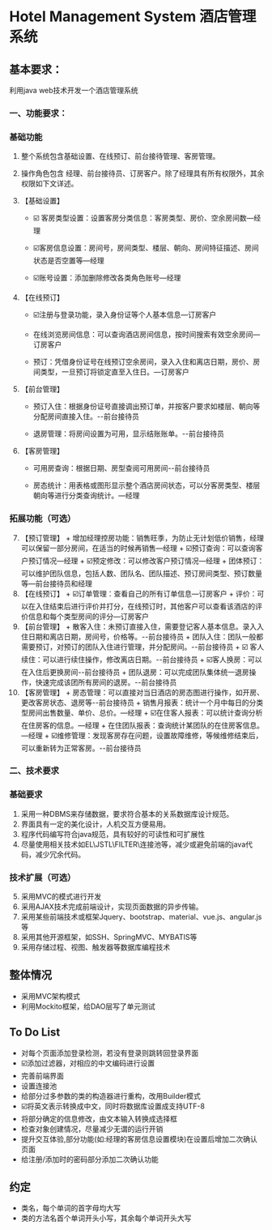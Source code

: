 # Hotel Management System 酒店管理系统

## 基本要求：

利用java web技术开发一个酒店管理系统
### 一、功能要求：
### 基础功能
 1. 整个系统包含基础设置、在线预订、前台接待管理、客房管理。
 2. 操作角色包含 经理、前台接待员、订房客户。除了经理具有所有权限外，其余权限如下文详述。
 3. 【基础设置】

	+  :ballot_box_with_check: 客房类型设置：设置客房分类信息：客房类型、房价、空余房间数—经理

	+  :ballot_box_with_check:客房信息设置：房间号，房间类型、楼层、朝向、房间特征描述、房间状态是否空置等—经理

	+  :ballot_box_with_check:账号设置：添加删除修改各类角色账号—经理
 4. 【在线预订】
	+  :ballot_box_with_check:注册与登录功能，录入身份证等个人基本信息—订房客户

	+  在线浏览房间信息：可以查询酒店房间信息，按时间搜索有效空余房间—订房客户

	+  预订：凭借身份证号在线预订空余房间，录入入住和离店日期，房价、房间类型，一旦预订将锁定直至入住日。—订房客户

 5. 【前台管理】

	+  预订入住：根据身份证号直接调出预订单，并按客户要求如楼层、朝向等分配房间直接入住。--前台接待员

	+  退房管理：将房间设置为可用，显示结账账单。--前台接待员

 6. 【客房管理】

	+ 可用房查询：根据日期、房型查阅可用房间--前台接待员

	+  房态统计：用表格或图形显示整个酒店房间状态，可以分客房类型、楼层朝向等进行分类查询统计。—经理

### 拓展功能（可选）
 7.  【预订管理】
	+  增加经理控房功能：销售旺季，为防止无计划低价销售，经理可以保留一部分房间，在适当的时候再销售—经理
	+  :ballot_box_with_check:预订查询：可以查询客户预订情况—经理
	+  :ballot_box_with_check:预定修改：可以修改客户预订情况—经理
	+  团体预订：可以维护团队信息，包括人数、团队名、团队描述、预订房间类型、预订数量等—前台接待员和经理
 8.  【在线预订】
	+  :ballot_box_with_check:订单管理：查看自己的所有订单信息—订房客户
	+  评价：可以在入住结束后进行评价并打分，在线预订时，其他客户可以查看该酒店的评价信息和每个类型房间的评分—订房客户
 9.  【前台管理】
	+  散客入住：未预订直接入住，需要登记客人基本信息。录入入住日期和离店日期，房间号，价格等。--前台接待员
	+  团队入住：团队一般都需要预订，对预订的团队入住进行管理，并分配房间。--前台接待员
	+  :ballot_box_with_check:	客人续住：可以进行续住操作，修改离店日期。--前台接待员
	+  :ballot_box_with_check:客人换房：可以在入住后更换房间--前台接待员
	+  团队退房：可以完成团队集体统一退房操作，快速完成该团所有房间的退房。--前台接待员
 10.  【客房管理】
	+  房态管理：可以直接对当日酒店的房态图进行操作，如开房、更改客房状态、退房等--前台接待员
	+  销售月报表：统计一个月中每日的分类型房间出售数量、单价、总价。—经理
	+  :ballot_box_with_check:在住客人报表：可以统计查询分析在住房客的信息。—经理
	+  在住团队报表：查询统计某团队的在住房客信息。—经理
	+  :ballot_box_with_check:维修管理：发现客房存在问题，设置故障维修，等候维修结束后，可以重新转为正常客房。--前台接待员

### 二、技术要求
### 基础要求
 1. 采用一种DBMS来存储数据，要求符合基本的关系数据库设计规范。
 2. 界面具有一定的美化设计，人机交互方便易用。
 3. 程序代码编写符合java规范，具有较好的可读性和可扩展性
 4. 尽量使用相关技术如EL\JSTL\FILTER\连接池等，减少或避免前端的java代码，减少冗余代码。
### 技术扩展（可选）
 5. 采用MVC的模式进行开发
 6. 采用AJAX技术完成前端设计，实现页面数据的异步传输。
 7. 采用某些前端技术或框架Jquery、bootstrap、material、vue.js、angular.js等
 8. 采用其他开源框架，如SSH、SpringMVC、MYBATIS等
 9. 采用存储过程、视图、触发器等数据库编程技术



## 整体情况
 - 采用MVC架构模式
 - 利用Mockito框架，给DAO层写了单元测试


## To Do List

 - 对每个页面添加登录检测，若没有登录则跳转回登录界面
 - :ballot_box_with_check:添加过滤器，对相应的中文编码进行设置
 - 完善前端界面
 - 设置连接池
 - 给部分过多参数的类的构造器进行重构，改用Builder模式
 - :ballot_box_with_check:将英文表示转换成中文，同时将数据库设置成支持UTF-8
 - 将部分确定的信息修改，由文本输入转换成选择框
 - 检查对象创建情况，尽量减少无谓的运行开销
 - 提升交互体验,部分功能(如:经理的客房信息设置模块)在设置后增加二次确认页面
 - 给注册/添加时的密码部分添加二次确认功能

## 约定
 - 类名，每个单词的首字母均大写
 - 类的方法名首个单词开头小写，其余每个单词开头大写

